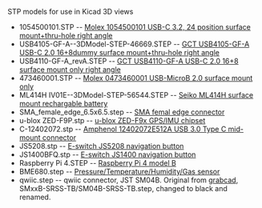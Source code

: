 STP models for use in Kicad 3D views

* 1054500101.STP -- [Molex 1054500101 USB-C 3.2, 24 position surface mount+thru-hole right angle](https://www.digikey.com/en/products/detail/molex/1054500101/5843890)
* USB4105-GF-A--3DModel-STEP-46669.STEP -- [GCT USB4105-GF-A USB-C 2.0 16+8dummy surface mount+thru-hole right angle](https://www.digikey.com/en/products/detail/gct/USB4105-GF-A/11198441)
* USB4110-GF-A_revA.STEP -- [GCT USB4110-GF-A USB-C 2.0 16+8 surface mount only right angle](https://www.digikey.com/en/products/detail/gct/usb4110-gf-a/10384547)
* 473460001.STP -- [Molex 0473460001 USB-MicroB 2.0 surface mount only](https://www.digikey.com/en/products/detail/molex/0473460001/1782470)
* ML414H IV01E--3DModel-STEP-56544.STEP -- [Seiko ML414H surface mount rechargable battery](https://www.snapeda.com/parts/ML414H%20IV01E/Seiko%20Instruments/view-part/)
* SMA_female_edge_6.5x6.5.step -- [SMA femal edge connector](https://grabcad.com/library/sma-female-edge-mount-1)
* u-blox ZED-F9P.stp -- [u-blox ZED-F9x GPS/IMU chipset](https://grabcad.com/library/u-blox-zed-f9p-1)
* C-12402072.stp -- [Amphenol 12402072E512A USB 3.0 Type C mid-mount connector](https://www.amphenol-cs.com/usb-type-c-receptacle-12402072e512a.html)
* JS5208.stp -- [E-switch JS5208 navigation button](https://www.digikey.com/en/products/detail/e-switch/JS5208/1739634)
* JS1400BFQ.stp -- [E-switch JS1400 navigation button](https://www.digikey.com/en/products/detail/e-switch/JS1400BFQ/4028190)
* Raspberry Pi 4.STEP -- [Raspberry Pi 4 model B](https://grabcad.com/library/raspberry-pi-4-model-b-1)
* BME680.step -- [Pressure/Temperature/Humidity/Gas sensor](https://grabcad.com/library/bme680-1)
* qwiic.step -- qwiic connector, JST SM04B. Original from [grabcad](https://grabcad.com/library/jst-sh-smd-connectors-1), SMxxB-SRSS-TB/SM04B-SRSS-TB.step, changed to black and renamed.

